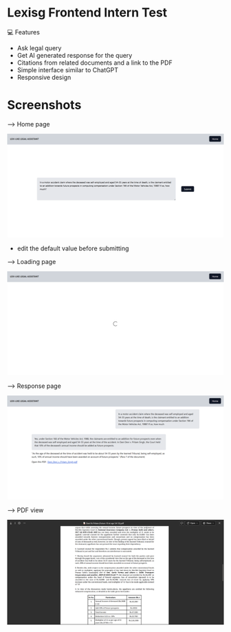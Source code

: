# Lexisg Frontend Intern Test

💻 Features
- Ask legal query
- Get AI generated response for the query
- Citations from related documents and a link to the PDF
- Simple interface similar to ChatGPT
- Responsive design


# Screenshots

--> Home page

![Alt text](src/assets/home.png?raw=true "Home")
- edit the default value before submitting



--> Loading page

![Alt text](src/assets/loading.png?raw=true "Loading")



--> Response page

![Alt text](src/assets/answer.png?raw=true "Response")



--> PDF view

![Alt text](src/assets/pdf.png?raw=true "PDF")
